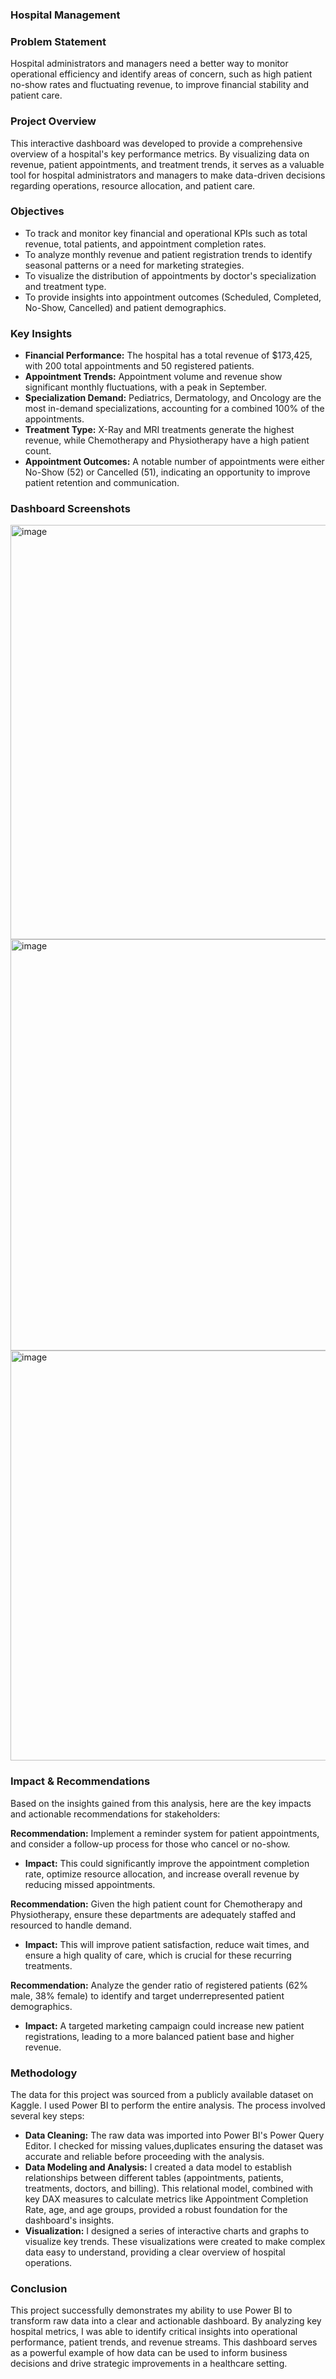 ### Hospital Management 
### Problem Statement
Hospital administrators and managers need a better way to monitor operational efficiency and identify areas of concern, such as high patient no-show rates and fluctuating revenue, to improve financial stability and patient care.

### Project Overview
This interactive dashboard was developed to provide a comprehensive overview of a hospital's key performance metrics. By visualizing data on revenue, patient appointments, and treatment trends, it serves as a valuable tool for hospital administrators and managers to make data-driven decisions regarding operations, resource allocation, and patient care.

### Objectives
- To track and monitor key financial and operational KPIs such as total revenue, total patients, and appointment completion rates.
- To analyze monthly revenue and patient registration trends to identify seasonal patterns or a need for marketing strategies.
- To visualize the distribution of appointments by doctor's specialization and treatment type.
- To provide insights into appointment outcomes (Scheduled, Completed, No-Show, Cancelled) and patient demographics.

### Key Insights
- **Financial Performance:** The hospital has a total revenue of $173,425, with 200 total appointments and 50 registered patients.
- **Appointment Trends:** Appointment volume and revenue show significant monthly fluctuations, with a peak in September.
- **Specialization Demand:** Pediatrics, Dermatology, and Oncology are the most in-demand specializations, accounting for a combined 100% of the appointments.
- **Treatment Type:** X-Ray and MRI treatments generate the highest revenue, while Chemotherapy and Physiotherapy have a high patient count.
- **Appointment Outcomes:** A notable number of appointments were either No-Show (52) or Cancelled (51), indicating an opportunity to improve patient retention and communication.

### Dashboard Screenshots
<img width="1188" height="663" alt="image" src="https://github.com/user-attachments/assets/e2ce9c63-608f-496a-8da6-4ff95e3dfd3b" />
<img width="1187" height="658" alt="image" src="https://github.com/user-attachments/assets/9329514f-b8e8-4d72-a217-649d6192807f" />
<img width="1185" height="656" alt="image" src="https://github.com/user-attachments/assets/f8544c39-8c87-4d7a-ad16-a63378968a16" />





### Impact & Recommendations
Based on the insights gained from this analysis, here are the key impacts and actionable recommendations for stakeholders:

**Recommendation:** Implement a reminder system for patient appointments, and consider a follow-up process for those who cancel or no-show.
- **Impact:** This could significantly improve the appointment completion rate, optimize resource allocation, and increase overall revenue by reducing missed appointments.

**Recommendation:** Given the high patient count for Chemotherapy and Physiotherapy, ensure these departments are adequately staffed and resourced to handle demand.
- **Impact:** This will improve patient satisfaction, reduce wait times, and ensure a high quality of care, which is crucial for these recurring treatments.

**Recommendation:** Analyze the gender ratio of registered patients (62% male, 38% female) to identify and target underrepresented patient demographics.
- **Impact:** A targeted marketing campaign could increase new patient registrations, leading to a more balanced patient base and higher revenue.

### Methodology
The data for this project was sourced from a publicly available dataset on Kaggle. I used Power BI to perform the entire analysis. The process involved several key steps:
- **Data Cleaning:** The raw data was imported into Power BI's Power Query Editor. I checked for missing values,duplicates ensuring the dataset was accurate and reliable before proceeding with the analysis.
- **Data Modeling and Analysis:** I created a data model to establish relationships between different tables (appointments, patients, treatments, doctors, and billing). This relational model, combined with key DAX measures to calculate metrics like Appointment Completion Rate, age, and age groups, provided a robust foundation for the dashboard's insights.
- **Visualization:** I designed a series of interactive charts and graphs to visualize key trends. These visualizations were created to make complex data easy to understand, providing a clear overview of hospital operations.

### Conclusion
This project successfully demonstrates my ability to use Power BI to transform raw data into a clear and actionable dashboard. By analyzing key hospital metrics, I was able to identify critical insights into operational performance, patient trends, and revenue streams. This dashboard serves as a powerful example of how data can be used to inform business decisions and drive strategic improvements in a healthcare setting.

